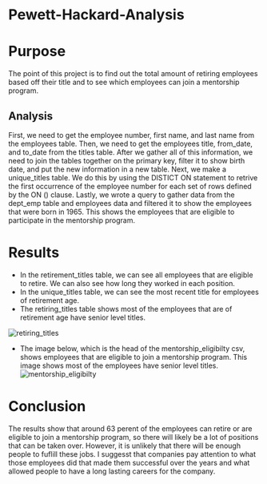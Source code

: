 # Pewett-Hackard-Analysis

# Purpose
The point of this project is to find out the total amount of retiring employees based off their title and to see which employees can join a mentorship program. 

## Analysis

First, we need to get the employee number, first name, and last name from the employees table. Then, we need to get the employees title, from_date, and to_date from the titles table. After we gather all of this information, we need to join the tables together on the primary key, filter it to show birth date, and put the new information in a new table. 
Next, we make a unique_titles table. We do this by using the DISTICT ON statement to retrive the first occurrence of the employee number for each set of rows defined by the ON () clause. 
Lastly, we wrote a query to gather data from the dept_emp table and employees data and filtered it to show the employees that were born in 1965. This shows the employees that are eligible to participate in the mentorship program. 

# Results
- In the retirement_titles table, we can see all employees that are eligible to retire. We can also see how long they worked in each position. 
- In the unique_titles table, we can see the most recent title for employees of retirement age.
- The retiring_titles table shows most of the employees that are of retirement age have senior level titles.
 
 ![retiring_titles](https://user-images.githubusercontent.com/80054925/116826128-1bfd7800-ab58-11eb-9054-12784c919205.png)
- The image below, which is the head of the mentorship_eligibilty csv, shows employees that are eligible to join a mentorship program. This image shows most of the employees have senior level titles. 
![mentorship_eligibilty](https://user-images.githubusercontent.com/80054925/116826180-5ff07d00-ab58-11eb-8832-a46aaf2cc4af.png)

# Conclusion

The results show that around 63 perent of the employees can retire or are eligible to join a mentorship program, so there will likely be a lot of positions that can be taken over. However, it is unlikely that there will be enough people to fuflill these jobs. I suggesst that companies pay attention to what those employees did that made them successful over the years and what allowed people to have a long lasting careers for the company.  
